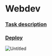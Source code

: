 # Webdev

### [Task description](https://github.com/rolling-scopes-school/tasks/blob/master/tasks/markups/level-1/webdev/webdev-ru.md)
### [Deploy](https://cup0ra-webdev.netlify.app)

![Untitled](https://user-images.githubusercontent.com/57291691/93828563-4c9d3b00-fc74-11ea-9248-dc22dcff13b8.png)
